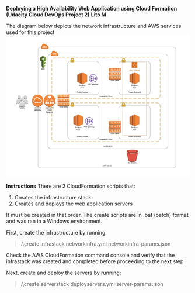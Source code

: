 **Deploying a High Availability Web Application using Cloud Formation (Udacity Cloud DevOps Project 2)**
**Lito M.**

The diagram below depicts the network infrastructure and AWS services used for this project
![Network Diagram](/images/Project-2-Diagram.jpg)

**Instructions**
There are 2 CloudFormation scripts that:
1. Creates the infrastructure stack
1. Creates and deploys the web application servers

It must be created in that order.  The create scripts are in .bat (batch) format and was ran in a Windows environment.

First, create the infrastructure by running:
> .\create infrastack networkinfra.yml networkinfra-params.json

Check the AWS CloudFormation command console and verify that the infrastack was created and completed before proceeding to the next step.

Next, create and deploy the servers by running:
> .\create serverstack deployservers.yml server-params.json
